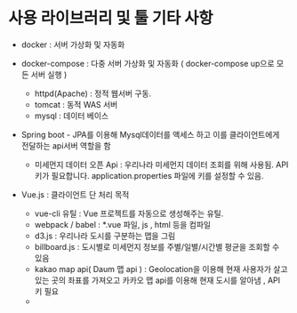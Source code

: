 # 사용 라이브러리 및 툴 기타 사항
- docker : 서버 가상화 및 자동화
- docker-compose : 다중 서버 가상화 및 자동화 ( docker-compose up으로 모든 서버 실행 )
    - httpd(Apache) : 정적 웹서버 구동.
    - tomcat : 동적 WAS 서버
    - mysql : 데이터 베이스 
- Spring boot - JPA를 이용해 Mysql데이터를 액세스 하고 이를 클라이언트에게 전달하는 api서버 역할을 함
    - 미세먼지 데이터 오픈 Api : 우리나라 미세먼지 데이터 조회를 위해 사용됨. API키가 필요합니다. application.properties 파일에 키를 설정할 수 있음.

- Vue.js : 클라이언트 단 처리 목적
    - vue-cli 유틸 : Vue 프로젝트를 자동으로 생성해주는 유틸.
    - webpack / babel : *.vue 파일, js , html 등을 컴파일
    - d3.js : 우리나라 도시를 구분하는 맵을 그림
    - billboard.js : 도시별로 미세먼지 정보를 주별/일별/시간별 평균을 조회할 수 있음
    - kakao map api( Daum 맵 api ) : Geolocation을 이용해 현재 사용자가 살고 있는 곳의 좌표를 가져오고 카카오 맵 api를 이용해 현재 도시를 알아냄 , API 키 필요
    - 